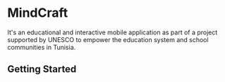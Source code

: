 # MindCraft

It's an educational and interactive mobile application as part of a project supported by UNESCO to empower the education system and school communities in Tunisia.

## Getting Started


